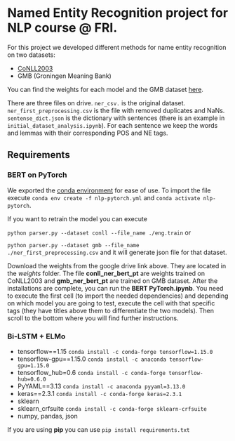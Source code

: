 
# Named Entity Recognition project for NLP course @ FRI.


For this project we developed different methods for name entity recognition on two datasets:
- [CoNLL2003](https://github.com/patverga/torch-ner-nlp-from-scratch/tree/master/data/conll2003/)
- GMB (Groningen Meaning Bank)  


You can find the weights for each model and the GMB dataset [here](https://drive.google.com/drive/folders/1RwjQe5-VEaFRXwt6E2A1B5GCF8BDdjXX?usp=sharing.). 

There are three files on drive. `ner_csv.` is the original dataset. `ner_first_preprocessing.csv` is the file with removed duplicates and NaNs. `sentense_dict.json` is the dictionary with sentences (there is an example in `initial_dataset_analysis.ipynb`). For each sentence we keep the words and lemmas with their corresponding POS and NE tags.

## Requirements

### BERT on PyTorch
We exported the [conda environment](env/nlp-pytorch.yml) for ease of use. To import the file execute `conda env create -f nlp-pytorch.yml` and `conda activate nlp-pytorch`. 

If you want to retrain the model you can execute 

`python parser.py --dataset conll --file_name ./eng.train` or 

`python parser.py --dataset gmb --file_name ./ner_first_preprocessing.csv` and it will generate json file for that dataset. 

Download the weights from the google drive link above. They are located in the *weights* folder. The file **conll_ner_bert_pt** are weights trained on CoNLL2003  and **gmb_ner_bert_pt** are trained on GMB dataset.
After the installations are complete, you can run the **BERT PyTorch.ipynb**. You need to execute the first cell (to import the needed dependencies) and depending on which model you are going to test, execute the cell with that specific tags (they have titles above them to differentiate the two models). Then scroll to the bottom where you will find further instructions. 

### Bi-LSTM + ELMo

- tensorflow==1.15 `conda install -c conda-forge tensorflow=1.15.0`
- tensorflow-gpu==1.15.0 `conda install -c anaconda tensorflow-gpu=1.15.0`
- tensorflow_hub=0.6 `conda install -c conda-forge tensorflow-hub=0.6.0`
- PyYAML==3.13 `conda install -c anaconda pyyaml=3.13.0`
- keras==2.3.1 `conda install -c conda-forge keras=2.3.1`
- sklearn
- sklearn_crfsuite `conda install -c conda-forge sklearn-crfsuite`
- numpy, pandas, json

If you are using **pip** you can use `pip install requirements.txt`


